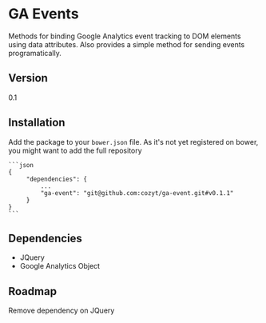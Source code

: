 # GA Events

Methods for binding Google Analytics event tracking to DOM elements using data attributes. Also provides a simple method for sending events programatically.

## Version

0.1

## Installation

Add the package to your `bower.json` file. As it's not yet registered on bower, you might want to add the full repository

    ```json
    {
         "dependencies": {
             ...
             "ga-event": "git@github.com:cozyt/ga-event.git#v0.1.1"
         }
    }
    ```

## Dependencies

- JQuery
- Google Analytics Object

## Roadmap

Remove dependency on JQuery
